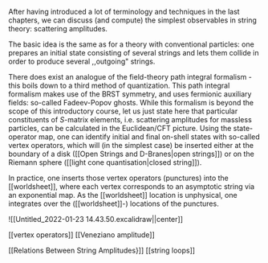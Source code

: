 After having introduced a lot of terminology and techniques in the last chapters, we can discuss (and compute) the simplest observables in string theory: scattering amplitudes.

The basic idea is the same as for a theory with conventional particles: one prepares an initial state consisting of several strings and lets them collide in order to produce several ,,outgoing" strings.

There does exist an analogue of the field-theory path integral formalism - this boils down to a third method of quantization. This path integral formalism makes use of the BRST symmetry, and uses fermionic auxiliary fields: so-called Fadeev-Popov ghosts. While this formalism is beyond the scope of this introductory course, let us just state here that particular constituents of $S$-matrix elements, i.e. scattering amplitudes for massless particles, can be calculated in the Euclidean/CFT picture. Using the state-operator map, one can identify initial and final on-shell states with so-called vertex operators, which will (in the simplest case) be inserted either at the boundary of a disk ([[Open Strings and D-Branes|open strings]]) or on the Riemann sphere ([[light cone quantisation|closed string]]).

In practice, one inserts those vertex operators (punctures) into the [[worldsheet]], where each vertex corresponds to an asymptotic string via an exponential map. As the [[worldsheet]] location is unphysical, one integrates over the ([[worldsheet]]-) locations of the punctures.

![[Untitled_2022-01-23 14.43.50.excalidraw||center]]



[[vertex operators]]
[[Veneziano amplitude]]

[[Relations Between String Amplitudes}]]
[[string loops]]